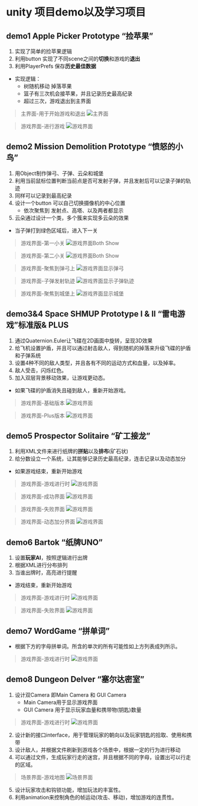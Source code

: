 # unity 项目demo以及学习项目

## demo1 Apple Picker Prototype “捡苹果”
1. 实现了简单的捡苹果逻辑
2. 利用button 实现了不同scene之间的**切换**和游戏的**退出**
3. 利用PlayerPrefs 保存**历史最佳数据**
- 实现逻辑：
    - 树随机移动 掉落苹果
    - 篮子有三次机会接苹果，并且记录历史最高纪录
    - 超过三次，游戏退出到主界面

> 主界面-用于开始游戏和退出
![主界面](resources/Game1.1.png "主界面-用于开始游戏和退出")

> 游戏界面-进行游戏
![游戏界面](resources/Game1.2.png "游戏界面-进行游戏")

## demo2 Mission Demolition Prototype “愤怒的小鸟”
1. 用Object制作弹弓、子弹、云朵和城堡
2. 利用当前鼠标位置判断当前点是否可发射子弹，并且发射后可以记录子弹的轨迹
3. 同样可以记录到最高纪录
4. 设计一个button 可以自己切换摄像机的中心位置
    - 依次聚焦到 发射点、高塔、以及两者都显示
5. 云朵通过设计一个类，多个簇来实现多云朵的效果

- 当子弹打到绿色区域后，进入下一关

> 游戏界面-第一小关
![游戏界面Both Show](resources/Game2.1.png "游戏界面-第一小关")

> 游戏界面-第二小关
![游戏界面Both Show](resources/Game2.2.png "游戏界面-第二小关")

> 游戏界面-聚焦到弹弓上
![游戏界面显示弹弓](resources/Game2.3.png "游戏界面-聚焦到弹弓上")

> 游戏界面-子弹发射轨迹
![游戏界面显示子弹轨迹](resources/Game2.4.png "游戏界面-子弹发射轨迹")

> 游戏界面-聚焦到城堡上
![游戏界面显示城堡](resources/Game2.5.png "游戏界面-聚焦到城堡上")

## demo3&4 Space SHMUP Prototype I & II “雷电游戏”标准版& PLUS
1. 通过Quaternion.Euler让飞碟在2D画面中旋转，呈现3D效果
2. 给飞机设置护盾，并且可以通过射击敌人，得到随机的掉落来升级飞碟的护盾和子弹系统
3. 设置4种不同的敌人类型，并且各有不同的运动方式和血量，以及掉率。
4. 敌人受击，闪烁红色。
5. 加入双层背景移动效果，让游戏更动态。

- 如果飞碟的护盾消失且碰到敌人，重新开始游戏。

> 游戏界面-基础版本
![游戏界面](resources/Game3.1.png "游戏界面-基础版本")

> 游戏界面-Plus版本
![游戏界面](resources/Game3.2.png "游戏界面-Plus版本")

## demo5 Prospector Solitaire “矿工接龙”
1. 利用XML文件来进行纸牌的**拼贴**以及**排布**(矿石状)
2. 给分数设立一个系统，让其能够记录历史最高纪录，连击记录以及动态加分

- 如果游戏结束，重新开始游戏

> 游戏界面-游戏进行时
![游戏界面](resources/Game5.1.png "游戏界面-游戏进行时")

> 游戏界面-成功界面
![游戏界面](resources/Game5.2.png "游戏界面-成功界面")

> 游戏界面-失败界面
![游戏界面](resources/Game5.3.png "游戏界面-失败界面")

> 游戏界面-动态加分界面
![游戏界面](resources/Game5.4.png "游戏界面-动态加分界面")

## demo6 Bartok “纸牌UNO”
1. 设置**玩家AI**，按照逻辑进行出牌
2. 根据XML进行分布排列
3. 当谁出牌时，高亮进行提醒

- 游戏结束，重新开始游戏

> 游戏界面-游戏进行时
![游戏界面](resources/Game6.1.png "游戏界面-游戏进行时")

> 游戏界面-失败界面
![游戏界面](resources/Game6.2.png "游戏界面-失败界面")

## demo7 WordGame “拼单词”

- 根据下方的字母拼单词。所含的单次的所有可能性如上方列表成列所示。

> 游戏界面-游戏进行时
![游戏界面](resources/Game7.1.png "游戏界面-游戏进行时")

## demo8 Dungeon Delver “塞尔达密室”
1. 设计双Camera 即Main Camera 和 GUI Camera
    - Main Camera用于显示游戏界面
    - GUI Camera 用于显示玩家血量和携带物(钥匙)数量
> 游戏界面-游戏进行时
![游戏界面](resources/Game8.1.png "游戏界面-游戏进行时")

2. 设计新的接口interface，用于管理玩家的朝向以及玩家钥匙的拾取、使用和携带
3. 设计敌人，并根据文件刷新到游戏各个场景中，根据一定的行为进行移动
4. 可以通过文件，生成玩家行走的迷宫，并且根据不同的字母，设置出可以行走的区域。
> 场景界面-游戏地图
![场景界面](resources/Game8.2.png "场景界面-游戏地图")

5. 设计玩家攻击和钩锁功能，增加玩法的丰富性。
6. 利用animation来控制角色的帧运动(攻击、移动)，增加游戏的连贯性。